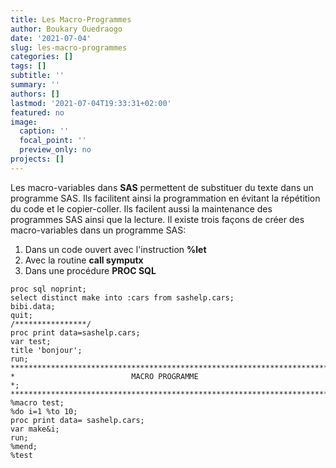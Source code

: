 ```yaml
---
title: Les Macro-Programmes
author: Boukary Ouedraogo
date: '2021-07-04'
slug: les-macro-programmes
categories: []
tags: []
subtitle: ''
summary: ''
authors: []
lastmod: '2021-07-04T19:33:31+02:00'
featured: no
image:
  caption: ''
  focal_point: ''
  preview_only: no
projects: []
---
```


Les macro-variables dans **SAS** permettent de substituer du texte dans un programme SAS.
Ils facilitent ainsi la programmation en évitant la répétition du code et le copier-coller.
Ils facilent aussi la maintenance des programmes SAS ainsi que la lecture.
Il existe trois façons de créer des macro-variables dans un programme SAS:
<ol classe="list_ord">
<li> Dans un code ouvert avec l'instruction <strong>%let </strong></li>
<li> Avec la routine <strong>call symputx </strong></li>
<li> Dans une procédure <strong>PROC SQL </strong> </li>
</ol>

```sas
proc sql noprint;
select distinct make into :cars from sashelp.cars;
bibi.data;
quit;
/****************/
proc print data=sashelp.cars;
var test;
title 'bonjour';
run;
***********************************************************************************;
*                          MACRO PROGRAMME                                        *;
***********************************************************************************;
%macro test;
%do i=1 %to 10;
proc print data= sashelp.cars;
var make&i;
run;
%mend;
%test
```